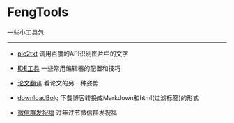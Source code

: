 # FengTools
一些小工具包

--------------------
* [pic2txt](/pic2txt) 调用百度的API识别图片中的文字

* [IDE工具](/IDE工具) 一些常用编辑器的配置和技巧

* [论文翻译](/论文翻译) 看论文的另一种姿势

* [downloadBolg](/downBolg) 下载博客转换成Markdown和html(过滤标签)的形式

* [微信群发祝福](/微信群发祝福) 过年过节微信群发祝福